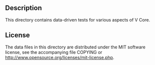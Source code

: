Description
------------

This directory contains data-driven tests for various aspects of V Core.

License
--------

The data files in this directory are distributed under the MIT software
license, see the accompanying file COPYING or
http://www.opensource.org/licenses/mit-license.php.


